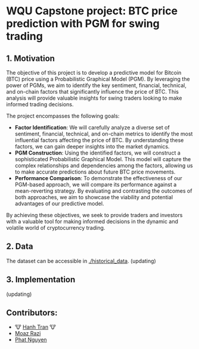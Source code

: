 # WQU Capstone project: BTC price prediction with PGM for swing trading

## 1. Motivation

The objective of this project is to develop a predictive model for Bitcoin (BTC) price using a Probabilistic Graphical Model (PGM). By leveraging the power of PGMs, we aim to identify the key sentiment, financial, technical, and on-chain factors that significantly influence the price of BTC. This analysis will provide valuable insights for swing traders looking to make informed trading decisions.

The project encompasses the following goals:

- **Factor Identification**: We will carefully analyze a diverse set of sentiment, financial, technical, and on-chain metrics to identify the most influential factors affecting the price of BTC. By understanding these factors, we can gain deeper insights into the market dynamics.
- **PGM Construction**: Using the identified factors, we will construct a sophisticated Probabilistic Graphical Model. This model will capture the complex relationships and dependencies among the factors, allowing us to make accurate predictions about future BTC price movements.
- **Performance Comparison**: To demonstrate the effectiveness of our PGM-based approach, we will compare its performance against a mean-reverting strategy. By evaluating and contrasting the outcomes of both approaches, we aim to showcase the viability and potential advantages of our predictive model.

By achieving these objectives, we seek to provide traders and investors with a valuable tool for making informed decisions in the dynamic and volatile world of cryptocurrency trading.

## 2. Data

The dataset can be accessible in [./historical_data](./historical_data/).
(updating)

## 3. Implementation

(updating)


## Contributors:
- 🐮 [Hanh Tran](https://github.com/honghanhh) 🐮
- [Moaz Razi ](https://github.com/moazrazi)
- [Phat Nguyen]()
